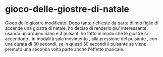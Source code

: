 # gioco-delle-giostre-di-natale
Gioco delle giostre modificato.  Dopo tante richieste da parte di mio figlio di accende una giostra di natale, ho deciso di renderlo piu' interessante, usando un arduino nano e 3 pulsanti ho fatto in modo che le giostre si accendono , in modalità solo movimento , alla pressione del pulsante , con una durata di 30 secondi, se in questi 30 secondi il pulsante se viene premuto una seconda volta parte anche l'effetto musicale.
